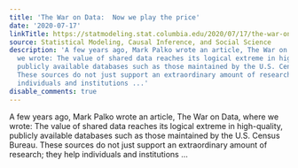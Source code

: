 ```yaml
---
title: 'The War on Data:  Now we play the price'
date: '2020-07-17'
linkTitle: https://statmodeling.stat.columbia.edu/2020/07/17/the-war-on-data-now-we-play-the-price/
source: Statistical Modeling, Causal Inference, and Social Science
description: 'A few years ago, Mark Palko wrote an article, The War on Data, where
  we wrote: The value of shared data reaches its logical extreme in high-quality,
  publicly available databases such as those maintained by the U.S. Census Bureau.
  These sources do not just support an extraordinary amount of research; they help
  individuals and institutions ...'
disable_comments: true
---
```

A few years ago, Mark Palko wrote an article, The War on Data, where we wrote: The value of shared data reaches its logical extreme in high-quality, publicly available databases such as those maintained by the U.S. Census Bureau. These sources do not just support an extraordinary amount of research; they help individuals and institutions ...